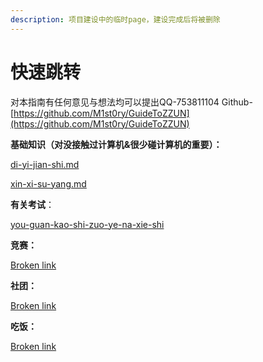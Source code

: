 ```yaml
---
description: 项目建设中的临时page，建设完成后将被删除
---
```


# 快速跳转

对本指南有任何意见与想法均可以提出QQ-753811104 Github-[https://github.com/M1st0ry/GuideToZZUN](https://github.com/M1st0ry/GuideToZZUN)

**基础知识（对没接触过计算机&很少碰计算机的重要）：**

[di-yi-jian-shi.md](chapter1-chu-lai-zha-dao/di-yi-jian-shi.md "mention")

[xin-xi-su-yang.md](chapter1-chu-lai-zha-dao/xin-xi-su-yang.md "mention")



**有关考试**：

[you-guan-kao-shi-zuo-ye-na-xie-shi](chapter2-xue-xi-yu-zhuan-ye/you-guan-kao-shi-zuo-ye-na-xie-shi/ "mention")



**竞赛：**

[Broken link](broken-reference "mention")



**社团：**

[Broken link](broken-reference "mention")



**吃饭：**

[Broken link](broken-reference "mention")
